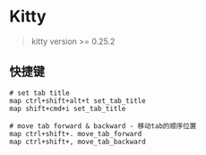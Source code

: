 # Kitty

> kitty version >= 0.25.2

## 快捷键

```text
# set tab title
map ctrl+shift+alt+t set_tab_title
map shift+cmd+i set_tab_title

# move tab forward & backward - 移动tab的顺序位置
map ctrl+shift+. move_tab_forward
map ctrl+shift+, move_tab_backward
```
